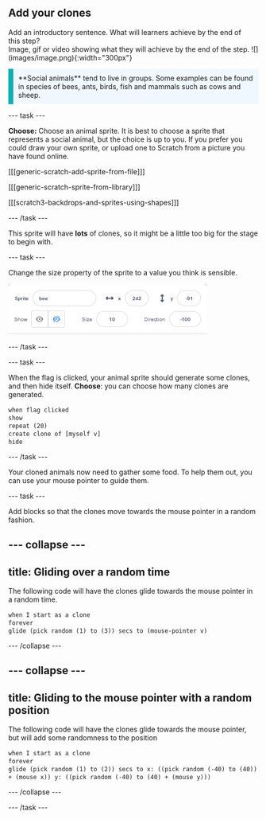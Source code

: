 ## Add your clones

<div style="display: flex; flex-wrap: wrap">
<div style="flex-basis: 200px; flex-grow: 1; margin-right: 15px;">
Add an introductory sentence. What will learners achieve by the end of this step?
</div>
<div>
Image, gif or video showing what they will achieve by the end of the step. ![](images/image.png){:width="300px"}
</div>
</div>

<p style="border-left: solid; border-width:10px; border-color: #0faeb0; background-color: aliceblue; padding: 10px;">
**Social animals** tend to live in groups. Some examples can be found in species of bees, ants, birds, fish and mammals such as cows and sheep.
</p>

--- task ---

**Choose:** Choose an animal sprite. It is best to choose a sprite that represents a social animal, but the choice is up to you. If you prefer you could draw your own sprite, or upload one to Scratch from a picture you have found online.

[[[generic-scratch-add-sprite-from-file]]]

[[[generic-scratch-sprite-from-library]]]

[[[scratch3-backdrops-and-sprites-using-shapes]]]

--- /task ---

This sprite will have **lots** of clones, so it might be a little too big for the stage to begin with.

--- task ---

Change the size property of the sprite to a value you think is sensible.

![sprite size property set to 10 percent](images/resize-sprite.png)

--- /task ---

--- task ---

When the flag is clicked, your animal sprite should generate some clones, and then hide itself.
**Choose**: you can choose how many clones are generated.

```blocks3
when flag clicked
show
repeat (20)
create clone of [myself v]
hide
```

--- /task ---

Your cloned animals now need to gather some food. To help them out, you can use your mouse pointer to guide them.

--- task ---

Add blocks so that the clones move towards the mouse pointer in a random fashion.

--- collapse ---
---
title: Gliding over a random time
---

The following code will have the clones glide towards the mouse pointer in a random time.

```blocks3
when I start as a clone
forever
glide (pick random (1) to (3)) secs to (mouse-pointer v)
```

--- /collapse ---

--- collapse ---
---
title: Gliding to the mouse pointer with a random position
---

The following code will have the clones glide towards the mouse pointer, but will add some randomness to the position

```blocks3
when I start as a clone
forever
glide (pick random (1) to (2)) secs to x: ((pick random (-40) to (40)) + (mouse x)) y: ((pick random (-40) to (40) + (mouse y)))
```

--- /collapse ---

--- /task ---


